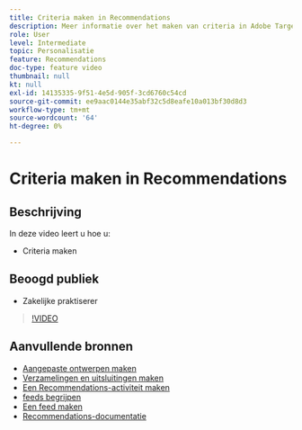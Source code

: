 ```yaml
---
title: Criteria maken in Recommendations
description: Meer informatie over het maken van criteria in Adobe Target Recommendations
role: User
level: Intermediate
topic: Personalisatie
feature: Recommendations
doc-type: feature video
thumbnail: null
kt: null
exl-id: 14135335-9f51-4e5d-905f-3cd6760c54cd
source-git-commit: ee9aac0144e35abf32c5d8eafe10a013bf30d8d3
workflow-type: tm+mt
source-wordcount: '64'
ht-degree: 0%

---
```


# Criteria maken in Recommendations

## Beschrijving

In deze video leert u hoe u:

* Criteria maken

## Beoogd publiek

* Zakelijke praktiserer

>[!VIDEO](https://video.tv.adobe.com/v/27694?quality=12)

## Aanvullende bronnen

* [Aangepaste ontwerpen maken](create-custom-designs.md)
* [Verzamelingen en uitsluitingen maken](create-collections-and-exclusions.md)
* [Een Recommendations-activiteit maken](create-a-recommendations-activity.md)
* [feeds begrijpen](understanding-feeds.md)
* [Een feed maken](create-a-feed.md)
* [Recommendations-documentatie](https://docs.adobe.com/content/help/en/target/using/recommendations/recommendations.html)
